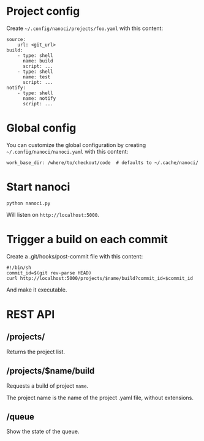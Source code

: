 # Project config

Create `~/.config/nanoci/projects/foo.yaml` with this content:

    source:
        url: <git_url>
    build:
        - type: shell
          name: build
          script: ...
        - type: shell
          name: test
          script: ...
    notify:
        - type: shell
          name: notify
          script: ...

# Global config

You can customize the global configuration by creating
`~/.config/nanoci/nanoci.yaml` with this content:

    work_base_dir: /where/to/checkout/code  # defaults to ~/.cache/nanoci/


# Start nanoci

`python nanoci.py`

Will listen on `http://localhost:5000`.

# Trigger a build on each commit

Create a .git/hooks/post-commit file with this content:

    #!/bin/sh
    commit_id=$(git rev-parse HEAD)
    curl http://localhost:5000/projects/$name/build?commit_id=$commit_id

And make it executable.

# REST API

## /projects/

Returns the project list.

## /projects/$name/build

Requests a build of project `name`.

The project name is the name of the project .yaml file, without extensions.

## /queue

Show the state of the queue.
